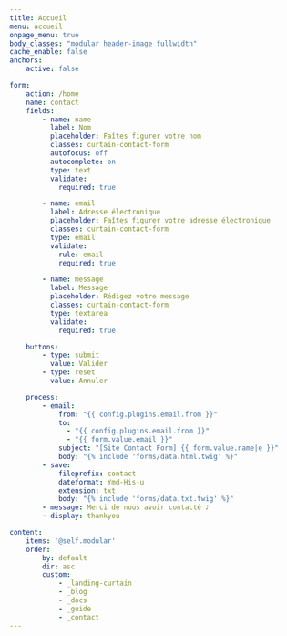 ```yaml
---
title: Accueil
menu: accueil
onpage_menu: true
body_classes: "modular header-image fullwidth"
cache_enable: false
anchors:
    active: false   

form:
    action: /home
    name: contact
    fields:
        - name: name
          label: Nom
          placeholder: Faîtes figurer votre nom
          classes: curtain-contact-form
          autofocus: off
          autocomplete: on
          type: text
          validate:
            required: true

        - name: email
          label: Adresse électronique
          placeholder: Faîtes figurer votre adresse électronique
          classes: curtain-contact-form
          type: email
          validate:
            rule: email
            required: true

        - name: message
          label: Message
          placeholder: Rédigez votre message
          classes: curtain-contact-form
          type: textarea
          validate:
            required: true

    buttons:
        - type: submit
          value: Valider
        - type: reset
          value: Annuler

    process:
        - email:
            from: "{{ config.plugins.email.from }}"
            to:
              - "{{ config.plugins.email.from }}"
              - "{{ form.value.email }}"
            subject: "[Site Contact Form] {{ form.value.name|e }}"
            body: "{% include 'forms/data.html.twig' %}"
        - save:
            fileprefix: contact-
            dateformat: Ymd-His-u
            extension: txt
            body: "{% include 'forms/data.txt.twig' %}"
        - message: Merci de nous avoir contacté ♪
        - display: thankyou

content:
    items: '@self.modular'
    order:
        by: default
        dir: asc
        custom:
            - _landing-curtain
            - _blog
            - _docs
            - _guide
            - _contact
---
```

